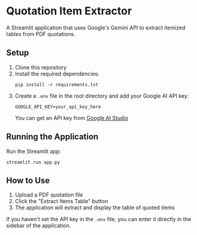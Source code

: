 # Quotation Item Extractor

A Streamlit application that uses Google's Gemini API to extract itemized tables from PDF quotations.

## Setup

1. Clone this repository
2. Install the required dependencies:
   ```
   pip install -r requirements.txt
   ```
3. Create a `.env` file in the root directory and add your Google AI API key:
   ```
   GOOGLE_API_KEY=your_api_key_here
   ```
   You can get an API key from [Google AI Studio](https://aistudio.google.com/app/apikey)

## Running the Application

Run the Streamlit app:
```
streamlit run app.py
```

## How to Use

1. Upload a PDF quotation file
2. Click the "Extract Items Table" button
3. The application will extract and display the table of quoted items

If you haven't set the API key in the `.env` file, you can enter it directly in the sidebar of the application. 